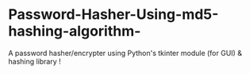 # Password-Hasher-Using-md5-hashing-algorithm-
A password hasher/encrypter using Python's tkinter module (for GUI) &amp; hashing library !
